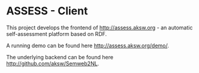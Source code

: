 ASSESS - Client
======

This project develops the frontend of http://assess.aksw.org - an automatic self-assessment platform based on RDF.

A running demo can be found here http://assess.aksw.org/demo/.

The underlying backend can be found here http://github.com/aksw/Semweb2NL.
